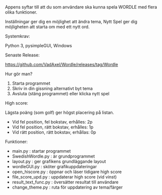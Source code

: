 Appens syftar till att du som användare ska kunna spela WORDLE med flera olika funktioner.

Inställningar ger dig en möjlighet att ändra tema, Nytt Spel ger dig möjligheten att starta om med ett nytt ord.

Systemkrav:

Python 3, pysimpleGUI, Windows

Senaste Release:

https://github.com/VadAxel/Wordle/releases/tag/Wordle

Hur gör man?

1. Starta programmet
2. Skriv in din gissning alternativt byt tema
3. Avsluta (stäng programmet) eller klicka nytt spel

High score:

Lägsta poäng (som golf) ger högst placering på listan.

* Vid fel position, fel bokstav, erhålles: 2p
* Vid fel position, rätt bokstav, erhålles: 1p
* Vid rätt position, rätt bokstav, erhållas: 0p

Funktioner:

* main.py : startar programmet
* SwedishWordle.py : är grundprogrammet
* layout.py : ger grafikens grundläggande layout
* wordleGUI.py : sköter grafikuppdateringar
* open_hiscore.py : öppnar och läser tidigare high score
* file_score_upd.py : uppdaterar high score (vid vinst)
* result_text_func.py : översätter resultat till användare
* change_theme.py : ruta för uppdatering av tema/färger
